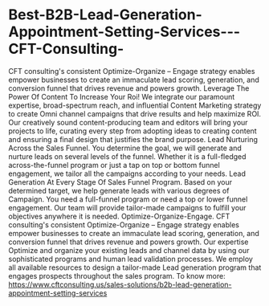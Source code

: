 # Best-B2B-Lead-Generation-Appointment-Setting-Services---CFT-Consulting-
CFT consulting's consistent Optimize-Organize – Engage strategy enables empower businesses to create an immaculate lead scoring, generation, and conversion funnel that drives revenue and powers growth.  Leverage The Power Of Content To Increase Your Roi! We integrate our paramount expertise, broad-spectrum reach, and influential Content Marketing strategy to create Omni channel campaigns that drive results and help maximize ROI. Our creatively sound content-producing team and editors will bring your projects to life, curating every step from adopting ideas to creating content and ensuring a final design that justifies the brand purpose.  Lead Nurturing Across the Sales Funnel. You determine the goal, we will generate and nurture leads on several levels of the funnel. Whether it is a full-fledged across-the-funnel program or just a tap on top or bottom funnel engagement, we tailor all the campaigns according to your needs.  Lead Generation At Every Stage Of Sales Funnel Program. Based on your determined target, we help generate leads with various degrees of Campaign. You need a full-funnel program or need a top or lower funnel engagement. Our team will provide tailor-made campaigns to fulfill your objectives anywhere it is needed.  Optimize-Organize-Engage. CFT consulting's consistent Optimize-Organize – Engage strategy enables empower businesses to create an immaculate lead scoring, generation, and conversion funnel that drives revenue and powers growth. Our expertise Optimize and organize your existing leads and channel data by using our sophisticated programs and human lead validation processes. We employ all available resources to design a tailor-made Lead generation program that engages prospects throughout the sales program. To know more: https://www.cftconsulting.us/sales-solutions/b2b-lead-generation-appointment-setting-services
